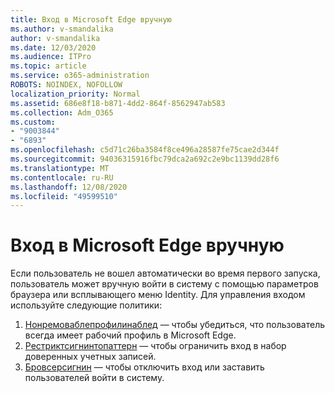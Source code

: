 ```yaml
---
title: Вход в Microsoft Edge вручную
ms.author: v-smandalika
author: v-smandalika
ms.date: 12/03/2020
ms.audience: ITPro
ms.topic: article
ms.service: o365-administration
ROBOTS: NOINDEX, NOFOLLOW
localization_priority: Normal
ms.assetid: 686e8f18-b871-4dd2-864f-8562947ab583
ms.collection: Adm_O365
ms.custom:
- "9003844"
- "6893"
ms.openlocfilehash: c5d71c26ba3584f8ce496a28587fe75cae2d344f
ms.sourcegitcommit: 94036315916fbc79dca2a692c2e9bc1139dd28f6
ms.translationtype: MT
ms.contentlocale: ru-RU
ms.lasthandoff: 12/08/2020
ms.locfileid: "49599510"
---
```

# <a name="sign-in-to-microsoft-edge-manually"></a>Вход в Microsoft Edge вручную

Если пользователь не вошел автоматически во время первого запуска, пользователь может вручную войти в систему с помощью параметров браузера или всплывающего меню Identity. Для управления входом используйте следующие политики:

1. [Нонремоваблепрофилинаблед](https://docs.microsoft.com/deployedge/microsoft-edge-policies#nonremovableprofileenabled) — чтобы убедиться, что пользователь всегда имеет рабочий профиль в Microsoft Edge.
2. [Рестриктсигнинтопаттерн](https://docs.microsoft.com/deployedge/microsoft-edge-policies#restrictsignintopattern) — чтобы ограничить вход в набор доверенных учетных записей.
3. [Бровсерсигнин](https://docs.microsoft.com/deployedge/microsoft-edge-policies#browsersignin) — чтобы отключить вход или заставить пользователей войти в систему.

